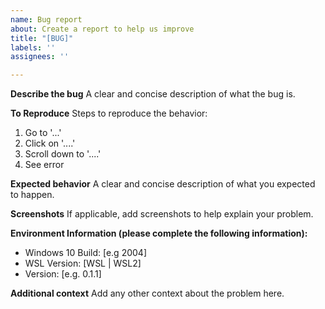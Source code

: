 ```yaml
---
name: Bug report
about: Create a report to help us improve
title: "[BUG]"
labels: ''
assignees: ''

---
```


**Describe the bug**
A clear and concise description of what the bug is.

**To Reproduce**
Steps to reproduce the behavior:
1. Go to '...'
2. Click on '....'
3. Scroll down to '....'
4. See error

**Expected behavior**
A clear and concise description of what you expected to happen.

**Screenshots**
If applicable, add screenshots to help explain your problem.

**Environment Information (please complete the following information):**
 - Windows 10 Build: [e.g 2004]
 - WSL Version: [WSL | WSL2]
 - Version: [e.g. 0.1.1]

**Additional context**
Add any other context about the problem here.
